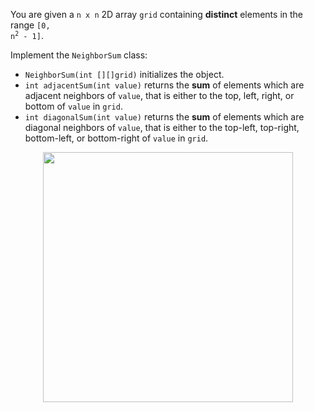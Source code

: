 You are given a `n x n` 2D array `grid` containing **distinct** elements in the range <code>[0, n<sup>2</sup> - 1]</code>.

Implement the `NeighborSum` class:

- `NeighborSum(int [][]grid)` initializes the object.
- `int adjacentSum(int value)` returns the **sum** of elements which are adjacent neighbors of `value`, that is either to the top, left, right, or bottom of `value` in `grid`.
- `int diagonalSum(int value)` returns the **sum** of elements which are diagonal neighbors of `value`, that is either to the top-left, top-right, bottom-left, or bottom-right of `value` in `grid`.

<div align='center' class='centeredImageDiv'>
  <img width='400px' src={require('@site/static/img/lc/3242-f1.png').default} />
</div>